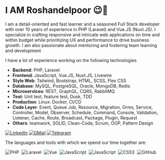 # I AM Roshandelpoor 😉👋
I am a detail-oriented and fast learner and a seasoned Full Stack developer with over 10 years of experience in PHP (Laravel) and Vue.JS
(Nuxt.JS). I specialize in crafting responsive and intricate web applications on time and within budget while prioritizing UX and performance
to drive business growth. I am also passionate about mentoring and fostering team learning and development

I have a lot of experience working on the following technologies
- **Backend**: PHP, Laravel
- **Frontend**: JavaScript, Vue.JS, Nuxt.JS, Livewire
- **Style Web**: Tailwind, Bootstrap, HTML, SCSS, Flex CSS
- **Database**: MySQL, PostgreSQL, Oracle, MongoDB, Redis
- **Microservices**: REST, GraphQL, CQRS, RabbitMQ
- **Test**: Unit test, feature test, Dusk, TDD
- **Production**: Linux: Docker, CI/CD
- **Code Leyer**: Event, Queue Job, Resource, Migration, Orms, Service, Controller, Model, Observer, Schedule, Command, Console, Validation, Listener, Cache, Route, Broadcast, Package, Plugin, Request
- **Others**: teamwork, SOLID, Clean-Code, Scrum, OOP, Pattern Design


[![LinkedIn](https://img.shields.io/badge/linkedin-f0f0f0?&style=for-the-badge&logo=linkedin&logoColor=white&color=0e76a8)](https://www.linkedin.com/in/roshandelpoor/)
[![GMail](https://img.shields.io/badge/gmail-f0f0f0?&style=for-the-badge&logo=gmail&logoColor=white&color=ea4335)](mailto:mohammad.roshandelpoor@gmail.com) 
[![Telegram](https://img.shields.io/badge/telegram-f0f0f0?&style=for-the-badge&logoColor=white&logo=telegram)](https://t.me/roshandelpoor)


The languages and tools with which we spend our time together are:

![PHP](https://img.shields.io/badge/-PHP-05122A?style=flat&logo=php)&nbsp;
![Laravel](https://img.shields.io/badge/-Laravel-05122A?style=flat&logo=laravel)&nbsp;
![Vue](https://img.shields.io/badge/-Vue-05122A?style=flat&logo=vue.js)&nbsp;
![JavaScript](https://img.shields.io/badge/-Nuxt-05122A?style=flat&logo=nuxt.js)&nbsp;
![JavaScript](https://img.shields.io/badge/-JavaScript-05122A?style=flat&logo=javascript)&nbsp;
![CSS3](https://img.shields.io/badge/-CSS3-05122A?style=flat&logo=CSS3&logoColor=1572B6)&nbsp;
![GitHub](https://img.shields.io/badge/-GitHub-05122A?style=flat&logo=github)&nbsp;

